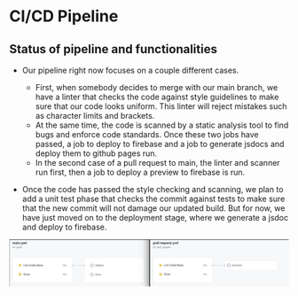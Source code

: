# CI/CD Pipeline

## Status of pipeline and functionalities
- Our pipeline right now focuses on a couple different cases.
  - First, when somebody decides to merge with our main branch, we have a linter that checks the code against style guidelines to make sure that our code looks uniform. This linter will reject mistakes such as character limits and brackets. 
  - At the same time, the code is scanned by a static analysis tool to find bugs and enforce code standards. Once these two jobs have passed, a job to deploy to firebase and a job to generate jsdocs and deploy them to github pages run.
  - In the second case of a pull request to main, the linter and scanner run first, then a job to deploy a preview to firebase is run.

- Once the code has passed the style checking and scanning, we plan to add a unit test phase that checks the commit against tests to make sure that the new commit will not damage our updated build. But for now, we have just moved on to the deployment stage, where we generate a jsdoc and deploy to firebase.

<img src="phase1.png" width="1000" />
